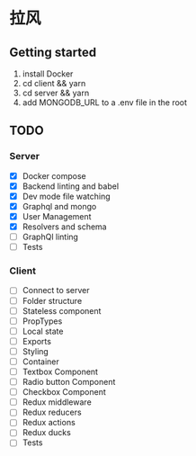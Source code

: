 # 拉风

## Getting started

1. install Docker
1. cd client && yarn
1. cd server && yarn
1. add MONGODB_URL to a .env file in the root

## TODO

### Server

- [x] Docker compose
- [x] Backend linting and babel
- [x] Dev mode file watching
- [x] Graphql and mongo
- [x] User Management
- [x] Resolvers and schema
- [ ] GraphQl linting
- [ ] Tests

### Client

- [ ] Connect to server
- [ ] Folder structure
- [ ] Stateless component
- [ ] PropTypes
- [ ] Local state
- [ ] Exports
- [ ] Styling
- [ ] Container
- [ ] Textbox Component
- [ ] Radio button Component
- [ ] Checkbox Component
- [ ] Redux middleware
- [ ] Redux reducers
- [ ] Redux actions
- [ ] Redux ducks
- [ ] Tests